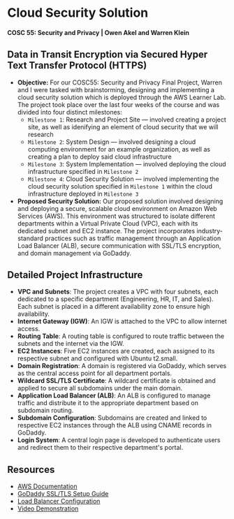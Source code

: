 # Cloud Security Solution
#### COSC 55: Security and Privacy | Owen Akel and Warren Klein

## Data in Transit Encryption via Secured Hyper Text Transfer Protocol (HTTPS)
* **Objective:** For our COSC55: Security and Privacy Final Project, Warren and I were tasked with brainstorming, designing and implementing a cloud security solution which is deployed through the AWS Learner Lab. The project took place over the last four weeks of the course and was divided into four distinct milestones:
	* `Milestone 1`: Research and Project Site — involved creating a project site, as well as idenifying an element of cloud security that we will research
	* `Milestone 2`: System Design — involved designing a cloud computing environment for an example organization, as well as creating a plan to deploy said cloud infrastructure
	* `Milestone 3`: System Implementation — involved deploying the cloud infrastructure specified in `Milestone 2`
	* `Milestone 4`: Cloud Security Solution — involved implementing the cloud security solution specified in `Milestone 1` within the cloud infrastructure deployed in `Milestone 3`
* **Proposed Security Solution:** Our proposed solution involved designing and deploying a secure, scalable cloud environment on Amazon Web Services (AWS). This environment was structured to isolate different departments within a Virtual Private Cloud (VPC), each with its dedicated subnet and EC2 instance. The project incorporates industry-standard practices such as traffic management through an Application Load Balancer (ALB), secure communication with SSL/TLS encryption, and domain management via GoDaddy.

## Detailed Project Infrastructure
* **VPC and Subnets**: The project creates a VPC with four subnets, each dedicated to a specific department (Engineering, HR, IT, and Sales). Each subnet is placed in a different availability zone to ensure high availability.
* **Internet Gateway (IGW)**: An IGW is attached to the VPC to allow internet access.
* **Routing Table**: A routing table is configured to route traffic between the subnets and the internet via the IGW.
* **EC2 Instances**: Five EC2 instances are created, each assigned to its respective subnet and configured with Ubuntu t2.small.
* **Domain Registration**: A domain is registered via GoDaddy, which serves as the central access point for all department portals.
* **Wildcard SSL/TLS Certificate**: A wildcard certificate is obtained and applied to secure all subdomains under the main domain.
* **Application Load Balancer (ALB)**: An ALB is configured to manage traffic and distribute it to the appropriate department based on subdomain routing.
* **Subdomain Configuration**: Subdomains are created and linked to respective EC2 instances through the ALB using CNAME records in GoDaddy.
* **Login System**: A central login page is developed to authenticate users and redirect them to their respective department's portal.

## Resources
* [AWS Documentation](https://docs.aws.amazon.com/)
* [GoDaddy SSL/TLS Setup Guide](https://medium.com/@samuelnnanna71/a-guide-to-obtaining-a-public-ssl-certificate-for-your-godaddy-domain-b6869c50f625)
* [Load Balancer Configuration](https://montanawong.medium.com/how-to-point-your-custom-domain-to-an-aws-load-balancer-51dc2eb6d84c)
* [Video Demonstration](https://drive.google.com/file/d/1rqTRogNbPhHJdHp7OnDiwT76MguqLSmK/view?usp=drive_link)
